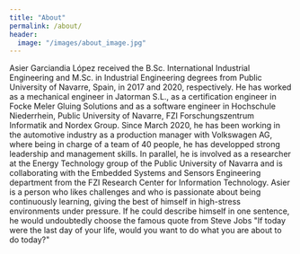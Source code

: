 ```yaml
---
title: "About"
permalink: /about/
header:
  image: "/images/about_image.jpg"
---
```

<!-- Asier Garciandia López was born in Pamplona, Spain, in 1995. He received the B.Sc. International Industrial Engineering and M.Sc. in Industrial Engineering degrees from the Public University of Navarra, Spain, in 2019. Since March 2020, he has been working in the automotive industry as a production manager with Volkswagen AG, where being in charge of a team of 40 people, he has developped strong leadership and management skills. In parallel, he is involved as a researcher at the Energy Technology group of the Public University of Navarra and is collaborating with the Embedded Systems and Sensors Engineering department from the FZI Research Center for Information Technology.

His research interests include hardware and software security. His research interests further include artificial intelligence, cloud computing and big data architectures. Specifically he has both academic and working experience with blockchain and tangle enviroments, Object-Oriented Programming, Asymmetric and Symmetric Cryptography, VHDL and Verilog programming for FPGA-s, Neural Networks in Python, MySQL, git, Linux Environments, Hypervisor Structures, Machine Learning and OpenCL and  SYCL basics. As it can be noted from his background, he is a person who likes challenges and who is passionate about being continuously learning, giving the best of himself in high-stress environments under pressure. 

Asier is also pursuing a part-time PhD under the supervision of Professors Dr. Maria García Sanz and Dr. Pedro María Dieguez Elizondo. The main focus of the PhD relies in harnessing tidal energy as a new energy source.  He focuses on how to exploit marine energy more efficiently, and thus, make it profitable, exploring new technologies and applying Big Data Processing and Machine Learning techniques to help on that purpose. -->

Asier Garciandia López received the B.Sc. International Industrial Engineering and M.Sc. in Industrial Engineering degrees from Public University of Navarre, Spain, in 2017 and 2020, respectively. He has worked as a mechanical engineer in Jatorman S.L., as a certification engineer in Focke Meler Gluing Solutions and as a software engineer in Hochschule Niederrhein, Public University of Navarre, FZI Forschungszentrum Informatik and Nordex Group. Since March 2020, he has been working in the automotive industry as a production manager with Volkswagen AG, where being in charge of a team of 40 people, he has developped strong leadership and management skills. In parallel, he is involved as a researcher at the Energy Technology group of the Public University of Navarra and is collaborating with the Embedded Systems and Sensors Engineering department from the FZI Research Center for Information Technology. Asier is a person who likes challenges and who is passionate about being continuously learning, giving the best of himself in high-stress environments under pressure. If he could describe himself in one sentence, he would undoubtedly choose the famous quote from Steve Jobs "If today were the last day of your life, would you want to do what you are about to do today?"